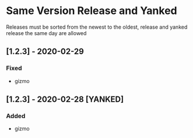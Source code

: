 # Same Version Release and Yanked
Releases must be sorted from the newest to the oldest, release and yanked release the same day are allowed
## [1.2.3] - 2020-02-29
### Fixed
- gizmo
## [1.2.3] - 2020-02-28 [YANKED]
### Added
- gizmo
